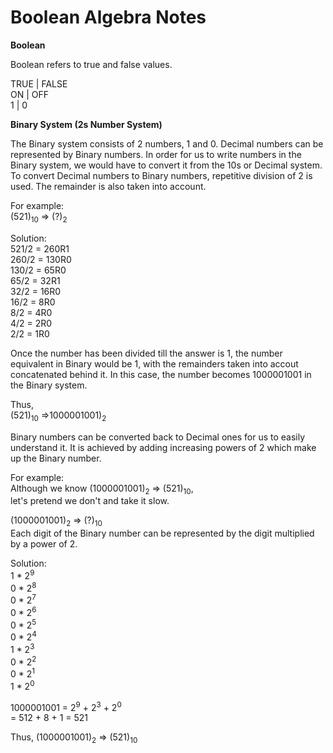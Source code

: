 Boolean Algebra Notes
===

<b>Boolean</b>

Boolean refers to true and false values.
  
TRUE | FALSE  
ON   | OFF  
1    | 0

<b>Binary System (2s Number System)</b>

The Binary system consists of 2 numbers, 1 and 0. Decimal numbers can be represented by Binary numbers. In order for us to write numbers in the Binary system, we would have to convert it from the 10s or Decimal system. To convert Decimal numbers to Binary numbers, repetitive division of 2 is used. The remainder is also taken into account.

For example:  
(521)<sub>10</sub> => (?)<sub>2</sub>

Solution:  
521/2 = 260R1  
260/2 = 130R0  
130/2 = 65R0  
65/2 = 32R1  
32/2 = 16R0  
16/2 = 8R0  
8/2 = 4R0  
4/2 = 2R0  
2/2 = 1R0

Once the number has been divided till the answer is 1, the number equivalent in Binary would be 1, with the remainders taken into accout concatenated behind it. In this case, the number becomes 1000001001 in the Binary system.

Thus,  
(521)<sub>10</sub> =>1000001001)<sub>2</sub>

Binary numbers can be converted back to Decimal ones for us to easily understand it. It is achieved by adding increasing powers of 2 which make up the Binary number.

For example:  
Although we know (1000001001)<sub>2</sub> => (521)<sub>10</sub>,  
let's pretend we don't and take it slow.

(1000001001)<sub>2</sub> => (?)<sub>10</sub>  
Each digit of the Binary number can be represented by the digit multiplied by a power of 2.

Solution:  
1 * 2<sup>9</sup>  
0 * 2<sup>8</sup>  
0 * 2<sup>7</sup>  
0 * 2<sup>6</sup>  
0 * 2<sup>5</sup>  
0 * 2<sup>4</sup>  
1 * 2<sup>3</sup>  
0 * 2<sup>2</sup>  
0 * 2<sup>1</sup>  
1 * 2<sup>0</sup>

1000001001 = 2<sup>9</sup> + 2<sup>3</sup> + 2<sup>0</sup>  
= 512 + 8 + 1 = 521

Thus, (1000001001)<sub>2</sub> => (521)<sub>10</sub>
